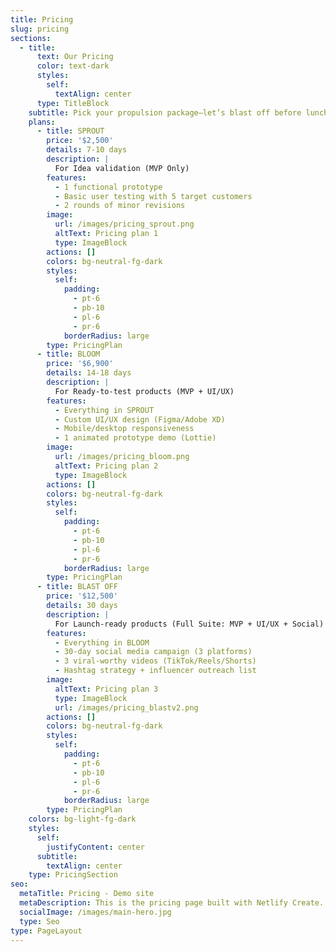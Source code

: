 ```yaml
---
title: Pricing
slug: pricing
sections:
  - title:
      text: Our Pricing
      color: text-dark
      styles:
        self:
          textAlign: center
      type: TitleBlock
    subtitle: Pick your propulsion package—let’s blast off before lunch.
    plans:
      - title: SPROUT
        price: '$2,500'
        details: 7-10 days
        description: |
          For Idea validation (MVP Only)
        features:
          - 1 functional prototype
          - Basic user testing with 5 target customers
          - 2 rounds of minor revisions
        image:
          url: /images/pricing_sprout.png
          altText: Pricing plan 1
          type: ImageBlock
        actions: []
        colors: bg-neutral-fg-dark
        styles:
          self:
            padding:
              - pt-6
              - pb-10
              - pl-6
              - pr-6
            borderRadius: large
        type: PricingPlan
      - title: BLOOM
        price: '$6,900'
        details: 14-18 days
        description: |
          For Ready-to-test products (MVP + UI/UX)
        features:
          - Everything in SPROUT
          - Custom UI/UX design (Figma/Adobe XD)
          - Mobile/desktop responsiveness
          - 1 animated prototype demo (Lottie)
        image:
          url: /images/pricing_bloom.png
          altText: Pricing plan 2
          type: ImageBlock
        actions: []
        colors: bg-neutral-fg-dark
        styles:
          self:
            padding:
              - pt-6
              - pb-10
              - pl-6
              - pr-6
            borderRadius: large
        type: PricingPlan
      - title: BLAST OFF
        price: '$12,500'
        details: 30 days
        description: |
          For Launch-ready products (Full Suite: MVP + UI/UX + Social)
        features:
          - Everything in BLOOM
          - 30-day social media campaign (3 platforms)
          - 3 viral-worthy videos (TikTok/Reels/Shorts)
          - Hashtag strategy + influencer outreach list
        image:
          altText: Pricing plan 3
          type: ImageBlock
          url: /images/pricing_blastv2.png
        actions: []
        colors: bg-neutral-fg-dark
        styles:
          self:
            padding:
              - pt-6
              - pb-10
              - pl-6
              - pr-6
            borderRadius: large
        type: PricingPlan
    colors: bg-light-fg-dark
    styles:
      self:
        justifyContent: center
      subtitle:
        textAlign: center
    type: PricingSection
seo:
  metaTitle: Pricing - Demo site
  metaDescription: This is the pricing page built with Netlify Create.
  socialImage: /images/main-hero.jpg
  type: Seo
type: PageLayout
---
```

